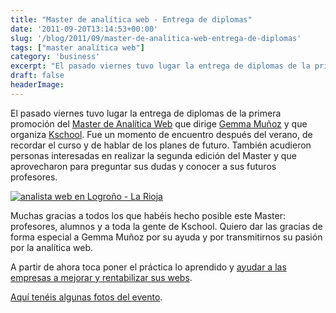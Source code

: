 ```yaml
---
title: "Master de analítica web - Entrega de diplomas"
date: '2011-09-20T13:14:53+00:00'
slug: '/blog/2011/09/master-de-analitica-web-entrega-de-diplomas'
tags: ["master analítica web"]
category: 'business'
excerpt: "El pasado viernes tuvo lugar la entrega de diplomas de la primera promoción del [Master de Analítica Web]( master de analitica web) que di..."
draft: false
headerImage:
---
```

El pasado viernes tuvo lugar la entrega de diplomas de la primera promoción del [Master de Analítica Web](http://kschool.com/analitica-web/cursos/master-analitica-web/ "master de analitica web") que dirige [Gemma Muñoz](http://static.squarespace.com/static/5303797ae4b0c6ad9e43f072/5303ce80e4b0400995a883d6/5303cf35e4b0400995a88b0c/1392758581676/?format=original) y que organiza [Kschool](http://static.squarespace.com/static/5303797ae4b0c6ad9e43f072/5303ce80e4b0400995a883d6/5303cf35e4b0400995a88b0c/1392758581676/?format=original). Fue un momento de encuentro después del verano, de recordar el curso y de hablar de los planes de futuro. También acudieron personas interesadas en realizar la segunda edición del Master y que aprovecharon para preguntar sus dudas y conocer a sus futuros profesores.

[![analista web en Logroño - La Rioja](http://static.squarespace.com/static/5303797ae4b0c6ad9e43f072/5303ce80e4b0400995a883d6/5303cf40e4b0400995a88b77/1392758592698/diploma_master_analitica.jpg?format=original "diploma\_master\_analitica")](http://static.squarespace.com/static/5303797ae4b0c6ad9e43f072/5303ce80e4b0400995a883d6/5303cf40e4b0400995a88b77/1392758592698/diploma_master_analitica.jpg?format=original)

Muchas gracias a todos los que habéis hecho posible este Master: profesores, alumnos y a toda la gente de Kschool. Quiero dar las gracias de forma especial a Gemma Muñoz por su ayuda y por transmitirnos su pasión por la analítica web.

A partir de ahora toca poner el práctica lo aprendido y [ayudar a las empresas a mejorar y rentabilizar sus webs](http://static.squarespace.com/static/5303797ae4b0c6ad9e43f072/5303ce80e4b0400995a883d6/5303cf40e4b0400995a88b7a/1392758592887/?format=original "Analitica web en Logroño - La Rioja").

[Aquí tenéis algunas fotos del evento](http://www.flickr.com/photos/jorgegorka/sets/72157627587215513/ "entrega de diplomas master de analitica web").
